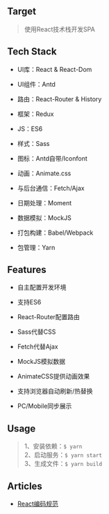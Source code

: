 ## Target

> 使用React技术栈开发SPA

## Tech Stack

* UI库：React & React-Dom

* UI组件：Antd

* 路由：React-Router & History

* 框架：Redux

* JS：ES6

* 样式：Sass

* 图标：Antd自带/Iconfont

* 动画：Animate.css

* 与后台通信：Fetch/Ajax

* 日期处理：Moment

* 数据模拟：MockJS

* 打包构建：Babel/Webpack

* 包管理：Yarn

## Features

* 自主配置开发环境

* 支持ES6

* React-Router配置路由

* Sass代替CSS

* Fetch代替Ajax

* MockJS模拟数据

* AnimateCSS提供动画效果

* 支持浏览器自动刷新/热替换

* PC/Mobile同步展示

## Usage

> 1、安装依赖：`$ yarn` <br/>
2、启动服务：`$ yarn start` <br />
3、生成文件：`$ yarn build`

## Articles

* [React编码规范](https://zhuanlan.zhihu.com/p/20616464?refer=FrontendMagazine)
